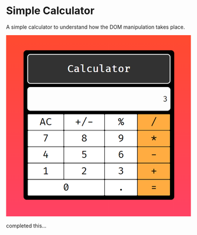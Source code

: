 # Simple Calculator

A simple calculator to understand how the DOM manipulation takes place.

![Calculator](images/calculator.png)

completed this...